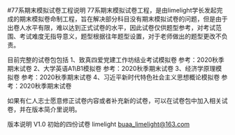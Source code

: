 #77系期末模拟试卷工程说明
77系期末模拟试卷工程，是由limelight学长发起完成的期末模拟卷命制工程，旨在解决部分科目没有期末模拟试卷的问题，但是由于出卷人水平有限，难以达到正式试卷的水平，因此试卷仅供题型参考，对考试范围、考试难度无指导意义，题型根据往年题型设置，对于老师做出的题型更改不负责。

目前完整的试卷包包括
1、致真四爱党建工作坊结业考试模拟卷  参考：2020秋季期末试卷
2、大学英语A1\B1模拟卷  参考：2020秋季期末试卷
3、经济学原理模拟卷  参考：2020秋季期末试卷
4、习近平新时代特色社会主义思想概论模拟卷  参考：2020秋季期末试卷

如果有仁人志士愿意修正试卷内容或者补充新的试卷，可以在试卷包中加入相关试卷，并在版本简介里说明。

版本说明
V1.0 初始的四份试卷 limelight buaa_limelight@163.com